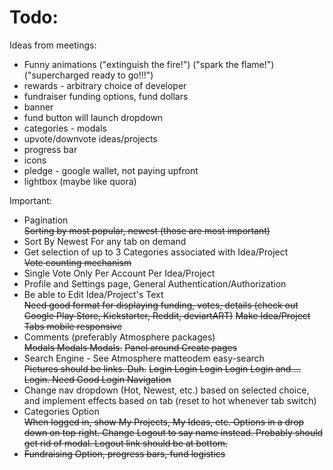 Todo:
====

Ideas from meetings:
<ul>
<li>Funny animations ("extinguish the fire!") ("spark the flame!") ("supercharged ready to go!!!")</li>
<li>rewards - arbitrary choice of developer</li>
<li>fundraiser funding options, fund dollars</li>
<li>banner</li>
<li>fund button will launch dropdown</li>
<li>categories - modals</li>
<li>upvote/downvote ideas/projects</li>
<li>progress bar</li>
<li>icons</li>
<li>pledge - google wallet, not paying upfront</li>
<li>lightbox (maybe like quora)</li>
</ul>

Important: 
<ul>
	<li>Pagination</li>
	<strike>Sorting by most popular, newest (those are most important)</strike>
	<li>Sort By Newest For any tab on demand</li>
	<li>Get selection of up to 3 Categories associated with Idea/Project</li>
	<strike>Vote counting mechanism</strike>
	<li>Single Vote Only Per Account Per Idea/Project</li>
	<li>Profile and Settings page, General Authentication/Authorization</li>
	<li>Be able to Edit Idea/Project's Text</li>
	<strike>Need good format for displaying funding, votes, details (check out Google Play Store, Kickstarter, Reddit, deviartART)</strike>
	<strike>Make Idea/Project Tabs mobile responsive</strike>
	<li>Comments (preferably Atmosphere packages)</li>
	<strike>Modals Modals Modals.</strike>
	<strike>Panel around Create pages</strike>
	<li>Search Engine - See Atmosphere matteodem easy-search</li>
	<strike>Pictures should be links. Duh.</strike>
	<strike>Login Login Login Login Login and.... Login. Need Good Login Navigation</strike>
	<li>Change nav dropdown (Hot, Newest, etc.) based on selected choice, and implement effects based on tab (reset to hot whenever tab switch)</li>
	<li>Categories Option</li>
	<strike>When logged in, show My Projects, My Ideas, etc. Options in a drop down on top right. Change Logout to say name instead. Probably should get rid of modal. Logout link should be at bottom.<strike>
	<li>Fundraising Option, progress bars, fund logistics</li>
</ul>



